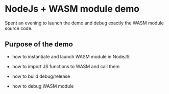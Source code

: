 # NodeJs + WASM module demo

Spent an evening to launch the demo and debug exactly the WASM module source code.

## Purpose of the demo

- how to instantiate and launch WASM module in NodeJS

- how to import JS functions to WASM and call them

- how to build debug/release

- how to debug WASM module
